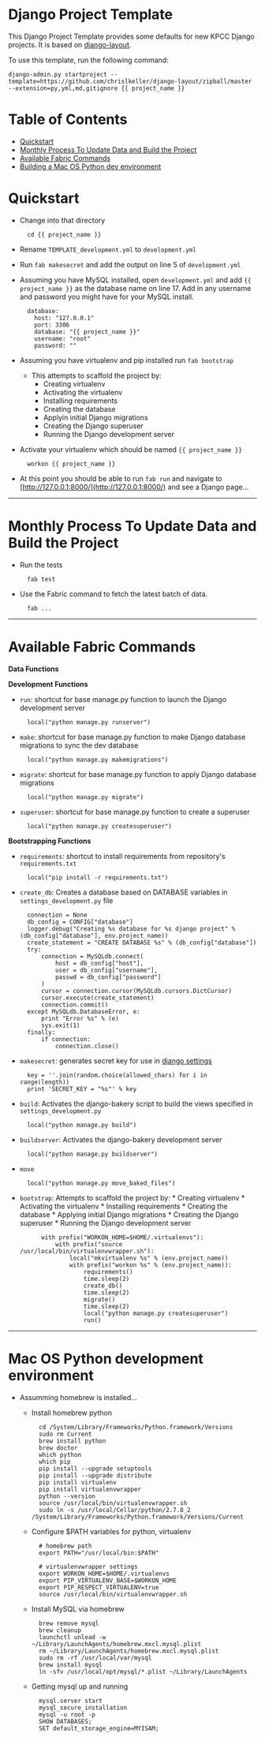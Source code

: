 Django Project Template
=======================

This Django Project Template provides some defaults for new KPCC Django projects. It is based on [django-layout](https://github.com/lincolnloop/django-layout).

To use this template, run the following command:

    django-admin.py startproject --template=https://github.com/chrislkeller/django-layout/zipball/master --extension=py,yml,md,gitignore {{ project_name }}

Table of Contents
=================

* [Quickstart](#quickstart)
* [Monthly Process To Update Data and Build the Project](#monthly-process-to-update-data-and-build-the-project)
* [Available Fabric Commands](#available-fabric-commands)
* [Building a Mac OS Python dev environment](#building-a-mac-os-python-dev-environment)


Quickstart
==========

* Change into that directory

        cd {{ project_name }}

* Rename ```TEMPLATE_development.yml``` to ```development.yml```

* Run ```fab makesecret``` and add the output on line 5 of ```development.yml```

* Assuming you have MySQL installed, open ```development.yml``` and add ```{{ project_name }}``` as the database name on line 17. Add in any username and password you might have for your MySQL install.

        database:
          host: "127.0.0.1"
          port: 3306
          database: "{{ project_name }}"
          username: "root"
          password: ""

* Assuming you have virtualenv and pip installed run ```fab bootstrap```

    * This attempts to scaffold the project by:
        * Creating virtualenv
        * Activating the virtualenv
        * Installing requirements
        * Creating the database
        * Applyin initial Django migrations
        * Creating the Django superuser
        * Running the Django development server

* Activate your virtualenv which should be named ```{{ project_name }}```

        workon {{ project_name }}

* At this point you should be able to run ```fab run``` and navigate to [http://127.0.0.1:8000/](http://127.0.0.1:8000/) and see a Django page...

----

Monthly Process To Update Data and Build the Project
====================================================

* Run the tests

        fab test

* Use the Fabric command to fetch the latest batch of data.

        fab ...

----

Available Fabric Commands
=========================

**Data Functions**

**Development Functions**

* ```run```: shortcut for base manage.py function to launch the Django development server

        local("python manage.py runserver")

* ```make```: shortcut for base manage.py function to make Django database migrations to sync the dev database

        local("python manage.py makemigrations")

* ```migrate```: shortcut for base manage.py function to apply Django database migrations

        local("python manage.py migrate")

* ```superuser```: shortcut for base manage.py function to create a superuser

        local("python manage.py createsuperuser")

**Bootstrapping Functions**

* ```requirements```:  shortcut to install requirements from repository's ```requirements.txt```

        local("pip install -r requirements.txt")

* ```create_db```: Creates a database based on DATABASE variables in ```settings_development.py``` file

        connection = None
        db_config = CONFIG["database"]
        logger.debug("Creating %s database for %s django project" % (db_config["database"], env.project_name))
        create_statement = "CREATE DATABASE %s" % (db_config["database"])
        try:
            connection = MySQLdb.connect(
                host = db_config["host"],
                user = db_config["username"],
                passwd = db_config["password"]
            )
            cursor = connection.cursor(MySQLdb.cursors.DictCursor)
            cursor.execute(create_statement)
            connection.commit()
        except MySQLdb.DatabaseError, e:
            print "Error %s" % (e)
            sys.exit(1)
        finally:
            if connection:
                connection.close()

* ```makesecret```: generates secret key for use in [django settings](https://github.com/datadesk/django-project-template/blob/master/fabfile/makesecret.py)

        key = ''.join(random.choice(allowed_chars) for i in range(length))
        print 'SECRET_KEY = "%s"' % key

* ```build```: Activates the django-bakery script to build the views specified in ```settings_development.py```

        local("python manage.py build")

* ```buildserver```: Activates the django-bakery development server

        local("python manage.py buildserver")

* ```move```

        local("python manage.py move_baked_files")

* ```bootstrap```: Attempts to scaffold the project by:
        * Creating virtualenv
        * Activating  the virtualenv
        * Installing requirements
        * Creating the database
        * Applying initial Django migrations
        * Creating the Django superuser
        * Running the Django development server

            with prefix("WORKON_HOME=$HOME/.virtualenvs"):
                with prefix("source /usr/local/bin/virtualenvwrapper.sh"):
                    local("mkvirtualenv %s" % (env.project_name))
                    with prefix("workon %s" % (env.project_name)):
                        requirements()
                        time.sleep(2)
                        create_db()
                        time.sleep(2)
                        migrate()
                        time.sleep(2)
                        local("python manage.py createsuperuser")
                        run()

----

Mac OS Python development environment
=====================================

* Assumming homebrew is installed...

    * Install homebrew python

            cd /System/Library/Frameworks/Python.framework/Versions
            sudo rm Current
            brew install python
            brew doctor
            which python
            which pip
            pip install --upgrade setuptools
            pip install --upgrade distribute
            pip install virtualenv
            pip install virtualenvwrapper
            python --version
            source /usr/local/bin/virtualenvwrapper.sh
            sudo ln -s /usr/local/Cellar/python/2.7.8_2 /System/Library/Frameworks/Python.framework/Versions/Current

    * Configure $PATH variables for python, virtualenv

            # homebrew path
            export PATH="/usr/local/bin:$PATH"

            # virtualenvwrapper settings
            export WORKON_HOME=$HOME/.virtualenvs
            export PIP_VIRTUALENV_BASE=$WORKON_HOME
            export PIP_RESPECT_VIRTUALENV=true
            source /usr/local/bin/virtualenvwrapper.sh

    * Install MySQL via homebrew

            brew remove mysql
            brew cleanup
            launchctl unload -w ~/Library/LaunchAgents/homebrew.mxcl.mysql.plist
            rm ~/Library/LaunchAgents/homebrew.mxcl.mysql.plist
            sudo rm -rf /usr/local/var/mysql
            brew install mysql
            ln -sfv /usr/local/opt/mysql/*.plist ~/Library/LaunchAgents

    * Getting mysql up and running

            mysql.server start
            mysql_secure_installation
            mysql -u root -p
            SHOW DATABASES;
            SET default_storage_engine=MYISAM;
